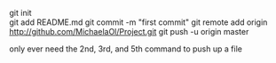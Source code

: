 git init	
git add README.md
git commit -m "first commit"
git remote add origin http://github.com/MichaelaOl/Project.git
git push -u origin master

only ever need the 2nd, 3rd, and 5th command to push up a file 